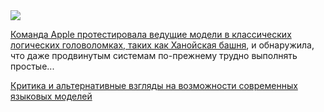 <!--2025-06-20 11:59:00-->
<div class="yb">
  <div class="rss habr"><img src="https://habrastorage.org/getpro/habr/upload_files/f89/9b5/acf/f899b5acf10555fd461ca1888de906a2.jpg" /><p><a href="https://the-decoder.com/apple-study-finds-a-fundamental-scaling-limitation-in-reasoning-models-thinking-abilities/" rel="noopener noreferrer nofollow">Команда Apple протестировала ведущие модели в классических логических головоломках, таких как Ханойская башня</a>, и обнаружила, что даже продвинутым системам по-прежнему трудно выполнять простые... <p class="titl"><a href="https://habr.com/ru/companies/bothub/news/920284/?utm_source=habrahabr&utm_medium=rss&utm_campaign=920284">Критика и альтернативные взгляды на возможности современных языковых моделей</a></p></div>
</div>
